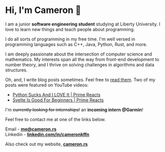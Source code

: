 <h1 align="Left">Hi, I'm Cameron 🚀</h1>

I am a junior **software engineering student** studying at Liberty University. I love to learn new things and teach people about programming.

I do all sorts of programming in my free time. I'm well versed in programming languages such as C++, Java, Python, Rust, and more.

I am deeply passionate about the intersection of computer science and mathematics. My interests span all the way from front-end development to number theory, and I thrive on solving challenges in algorithms and data structures.

Oh, and, I write blog posts sometimes. Feel free to [read them](https://cameron.rs/blog). Two of my posts were featured on YouTube videos:
- [Python Sucks And I LOVE It | Prime Reacts](https://www.youtube.com/watch?v=8D7FZoQ-z20)
- [Svelte Is Good For Beginners | Prime Reacts](https://www.youtube.com/watch?v=28NFyGwPHWY)

I'm ~~currently looking for internships!~~ an **incoming intern @Garmin**! 

Feel free to contact me at one of the links below.

Email - **[me@cameron.rs](mailto:me@cameron.rs)**<br>
Linkedin - **[linkedin.com/in/cameronkffn](https://linkedin.com/in/cameronkffn/)**<br>

Also check out my website, [**cameron.rs**](https://cameron.rs)

